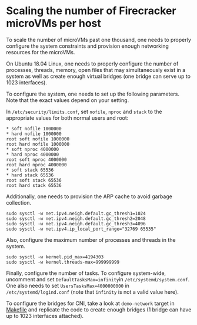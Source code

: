 # Scaling the number of Firecracker microVMs per host

To scale the number of microVMs past one thousand, one needs to properly configure 
the system constraints and provision enough networking resources for the microVMs.

On Ubuntu 18.04 Linux, one needs to properly configure the number of processes, threads, memory, 
open files that may simultaneously exist in a system as well as create enough 
virtual bridges (one bridge can serve up to 1023 interfaces).

To configure the system, one needs to set up the following parameters. 
Note that the exact values depend on your setting.

In `/etc/security/limits.conf`, set `nofile`, `nproc` and `stack` to the 
appropriate values for both normal users and root:
```
* soft nofile 1000000
* hard nofile 1000000
root soft nofile 1000000
root hard nofile 1000000
* soft nproc 4000000
* hard nproc 4000000
root soft nproc 4000000
root hard nproc 4000000
* soft stack 65536
* hard stack 65536
root soft stack 65536
root hard stack 65536
```

Additionally, one needs to provision the ARP cache to avoid garbage collection.
```
sudo sysctl -w net.ipv4.neigh.default.gc_thresh1=1024
sudo sysctl -w net.ipv4.neigh.default.gc_thresh2=2048
sudo sysctl -w net.ipv4.neigh.default.gc_thresh3=4096
sudo sysctl -w net.ipv4.ip_local_port_range="32769 65535"
```

Also, configure the maximum number of processes and threads in the system.
```
sudo sysctl -w kernel.pid_max=4194303
sudo sysctl -w kernel.threads-max=999999999
```

Finally, configure the number of tasks. 
To configure system-wide, uncomment and set `DefaultTasksMax=infinity`in `/etc/systemd/system.conf`.
One also needs to set `UsersTasksMax=4000000000` in `/etc/systemd/logind.conf` 
(note that `infinity` is not a valid value here).

To configure the bridges for CNI, take a look at `demo-network` target in [Makefile](https://github.com/firecracker-microvm/firecracker-containerd/blob/master/Makefile)
and replicate the code to create enough bridges (1 bridge can have up to 1023 interfaces attached).

